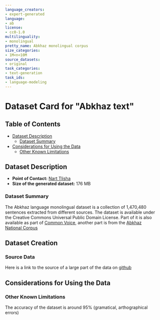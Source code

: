 ```yaml
---
language_creators:
- expert-generated
language:
- ab
license:
- cc0-1.0
multilinguality:
- monolingual
pretty_name: Abkhaz monolingual corpus
size_categories:
- 1M<n<10M
source_datasets:
- original
task_categories:
- text-generation
task_ids:
- language-modeling
---
```


# Dataset Card for "Abkhaz text"

## Table of Contents
- [Dataset Description](#dataset-description)
  - [Dataset Summary](#dataset-summary)
- [Considerations for Using the Data](#considerations-for-using-the-data)
  - [Other Known Limitations](#other-known-limitations)

## Dataset Description
- **Point of Contact:** [Nart Tlisha](mailto:daniel.abzakh@gmail.com)
- **Size of the generated dataset:** 176 MB

### Dataset Summary

The Abkhaz language monolingual dataset is a collection of 1,470,480 sentences extracted from  different sources. The dataset is available under the Creative Commons Universal Public Domain License. Part of it is also available as part of [Common Voice](https://commonvoice.mozilla.org/ab), another part is from the [Abkhaz National Corpus](https://clarino.uib.no/abnc)

## Dataset Creation

### Source Data
Here is a link to the source of a large part of the data on [github](https://github.com/danielinux7/Multilingual-Parallel-Corpus/blob/master/ebooks/reference.md)

## Considerations for Using the Data

### Other Known Limitations
The accuracy of the dataset is around 95% (gramatical, arthographical errors)

